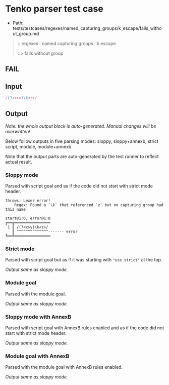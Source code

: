 # Tenko parser test case

- Path: tests/testcases/regexes/named_capturing_groups/k_escape/fails_without_group.md

> :: regexes : named capturing groups : k escape
>
> ::> fails without group
## FAIL

## Input

`````js
/(?<x>y)\k<z>/
`````

## Output

_Note: the whole output block is auto-generated. Manual changes will be overwritten!_

Below follow outputs in five parsing modes: sloppy, sloppy+annexb, strict script, module, module+annexb.

Note that the output parts are auto-generated by the test runner to reflect actual result.

### Sloppy mode

Parsed with script goal and as if the code did not start with strict mode header.

`````
throws: Lexer error!
    Regex: Found a `\k` that referenced `z` but no capturing group had this name

start@1:0, error@1:0
╔══╦════════════════
 1 ║ /(?<x>y)\k<z>/
   ║ ^^^^^^^^^^^^^^------- error
╚══╩════════════════

`````

### Strict mode

Parsed with script goal but as if it was starting with `"use strict"` at the top.

_Output same as sloppy mode._

### Module goal

Parsed with the module goal.

_Output same as sloppy mode._

### Sloppy mode with AnnexB

Parsed with script goal with AnnexB rules enabled and as if the code did not start with strict mode header.

_Output same as sloppy mode._

### Module goal with AnnexB

Parsed with the module goal with AnnexB rules enabled.

_Output same as sloppy mode._
